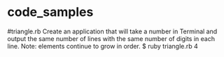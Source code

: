 code_samples
============

#triangle.rb
Create an application that will take a number in Terminal and
output the same number of lines with the same number of digits 
in each line. Note: elements continue to grow in order.
$ ruby triangle.rb 4